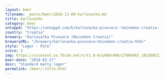 ```yaml
---
layout: beer
filename: _posts/beer/2016-11-09-karlovacko.md
title: Karlovačko
category: beer
untappd: "https://untappd.com/b/karlovacka-pivovara--heineken-croatia--karlovacko-pivo--svijetlo/22061"
country: "Croatia"
brewery: "Karlovačka Pivovara (Heineken Croatia)"
breweryURL: "/brewery/karlovacka-pivovara-heineken-croatia.html"
style: "Lager - Pale"
score: 5
img: https://scontent.xx.fbcdn.net/v/t1.0-0/p480x480/27866962_10156021374883745_6943079945311835272_n.jpg?oh=b2d264f45a73fef9e2b1a2f78f1c092b&oe=5B3C7C9D
beer-date: "2018-02-17"
desc: "Standard malty lager"
permalink: /beer/:title.html
---
```


